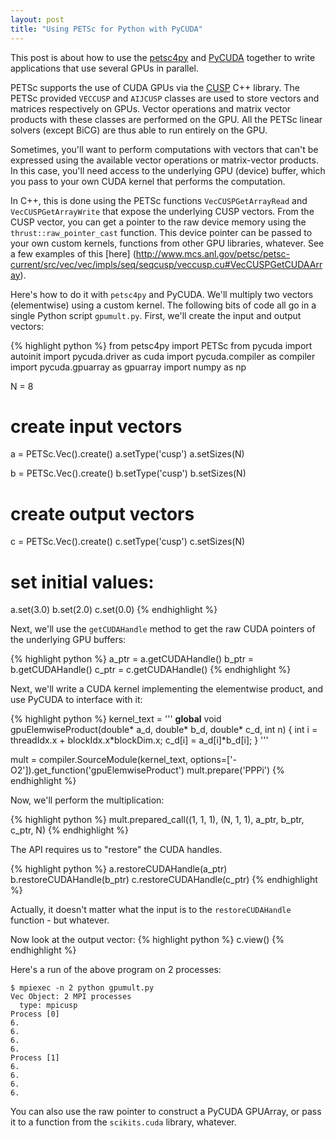 ```yaml
---
layout: post
title: "Using PETSc for Python with PyCUDA"
---
```


This post is about how to use the
[petsc4py](https://bitbucket.org/petsc/petsc4py)
and [PyCUDA](http://mathema.tician.de/software/pycuda/)
together to write applications that use several GPUs
in parallel.

PETSc supports the use of CUDA GPUs via the
[CUSP](https://developer.nvidia.com/cusp) C++ library.
The PETSc provided `VECCUSP` and `AIJCUSP` classes
are used to store vectors and matrices respectively on GPUs.
Vector operations and matrix vector products
with these classes are performed on the GPU.
All the PETSc linear solvers (except BiCG)
are thus able to run entirely on the GPU.

Sometimes, you'll want to perform computations with vectors
that can't be expressed using the available vector operations
or matrix-vector products.
In this case, you'll need access to the
underlying GPU (device) buffer,
which you pass to your own CUDA kernel that performs the computation.

In C++, this is done using the PETSc functions
`VecCUSPGetArrayRead` and `VecCUSPGetArrayWrite`
that expose the underlying CUSP vectors.
From the CUSP vector,
you can get a pointer to the raw device memory
using the `thrust::raw_pointer_cast` function.
This device pointer can be passed to your own custom kernels,
functions from other GPU libraries, whatever.
See a few examples of this [here]
(http://www.mcs.anl.gov/petsc/petsc-current/src/vec/vec/impls/seq/seqcusp/veccusp.cu#VecCUSPGetCUDAArray).

Here's how to do it with `petsc4py` and PyCUDA.
We'll multiply two vectors (elementwise)
using a custom kernel.
The following bits of code all go in a single Python script `gpumult.py`.
First, we'll create the input and output vectors:

{% highlight python %}
from petsc4py import PETSc
from pycuda import autoinit
import pycuda.driver as cuda
import pycuda.compiler as compiler
import pycuda.gpuarray as gpuarray
import numpy as np

N = 8

# create input vectors
a = PETSc.Vec().create()
a.setType('cusp')
a.setSizes(N)

b = PETSc.Vec().create()
b.setType('cusp')
b.setSizes(N)

# create output vectors
c = PETSc.Vec().create()
c.setType('cusp')
c.setSizes(N)

# set initial values:
a.set(3.0)
b.set(2.0)
c.set(0.0)
{% endhighlight %}

Next, we'll use the `getCUDAHandle` method
to get the raw CUDA pointers
of the underlying GPU buffers:

{% highlight python %}
a_ptr = a.getCUDAHandle()
b_ptr = b.getCUDAHandle()
c_ptr = c.getCUDAHandle()
{% endhighlight %}

Next, we'll write a CUDA kernel implementing
the elementwise product, and use PyCUDA to interface with it:

{% highlight python %}
kernel_text = '''
__global__ void gpuElemwiseProduct(double* a_d,
    double* b_d, double* c_d, int n) {
    int i = threadIdx.x + blockIdx.x*blockDim.x;
    c_d[i] = a_d[i]*b_d[i];
}
'''

mult = compiler.SourceModule(kernel_text,
        options=['-O2']).get_function('gpuElemwiseProduct')
mult.prepare('PPPi')
{% endhighlight %}

Now, we'll perform the multiplication:

{% highlight python %}
mult.prepared_call((1, 1, 1), (N, 1, 1),
    a_ptr, b_ptr, c_ptr, N)
{% endhighlight %}

The API requires us to "restore" the CUDA handles.

{% highlight python %}
a.restoreCUDAHandle(a_ptr)
b.restoreCUDAHandle(b_ptr)
c.restoreCUDAHandle(c_ptr)
{% endhighlight %}

Actually, it doesn't matter what the input is to
the `restoreCUDAHandle` function - but whatever.

Now look at the output vector:
{% highlight python %}
c.view()
{% endhighlight %}

Here's a run of the above program on 2 processes:

~~~
$ mpiexec -n 2 python gpumult.py 
Vec Object: 2 MPI processes
  type: mpicusp
Process [0]
6.
6.
6.
6.
Process [1]
6.
6.
6.
6.
~~~

You can also use the
raw pointer to construct a PyCUDA GPUArray,
or pass it to a function from the
`scikits.cuda` library, whatever.
